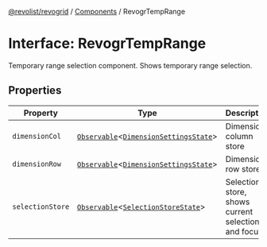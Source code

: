 [@revolist/revogrid](README.md) / [Components](Namespace.Components.md) / RevogrTempRange

# Interface: RevogrTempRange

Temporary range selection component. Shows temporary range selection.

## Properties

| Property | Type | Description | Defined in |
| ------ | ------ | ------ | ------ |
| `dimensionCol` | [`Observable`](TypeAlias.Observable.md)\<[`DimensionSettingsState`](Interface.DimensionSettingsState.md)\> | Dimension column store | [src/components.d.ts:661](https://github.com/revolist/revogrid/blob/2d9504ecff6b493d547df979b2259be6b639351c/src/components.d.ts#L661) |
| `dimensionRow` | [`Observable`](TypeAlias.Observable.md)\<[`DimensionSettingsState`](Interface.DimensionSettingsState.md)\> | Dimension row store | [src/components.d.ts:665](https://github.com/revolist/revogrid/blob/2d9504ecff6b493d547df979b2259be6b639351c/src/components.d.ts#L665) |
| `selectionStore` | [`Observable`](TypeAlias.Observable.md)\<[`SelectionStoreState`](TypeAlias.SelectionStoreState.md)\> | Selection store, shows current selection and focus | [src/components.d.ts:669](https://github.com/revolist/revogrid/blob/2d9504ecff6b493d547df979b2259be6b639351c/src/components.d.ts#L669) |
